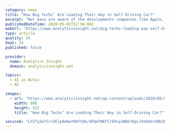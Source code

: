 ```yaml
---
category: news
title: "How Big Techs’ Are Leading Their Way in Self-Driving Car?"
excerpt: "Not many are aware of the developments companies like Apple, Amazon, Microsoft, and Baidu are making in autonomous technologies to revolutionize the auto industry landscape. Let’s explore how these big techs are contributing to the progress of self-driving cars."
publishedDateTime: 2020-05-01T12:56:00Z
webUrl: "https://www.analyticsinsight.net/big-techs-leading-way-self-driving-car/"
type: article
quality: 24
heat: 24
published: false

provider:
  name: Analytics Insight
  domain: analyticsinsight.net

topics:
  - AI in Autos
  - AI

images:
  - url: "https://www.analyticsinsight.net/wp-content/uploads/2020/05/Self-Driving-Cars.png"
    width: 908
    height: 522
    title: "How Big Techs’ Are Leading Their Way in Self-Driving Car?"

secured: "LV27y2e7Cr+ZElp8eHwY9UTt66/4FQefN6Ff/EOcp1NHk76pLJVeD4VcbNhZEVwmP/Ub6xxN7HyrljiWduVDqZlfr9Mc13b/4LE6rzb4w5Hli9IoLQo8vvk9NlCDNpcNbG0NzMdonFLT9rDdaame4HEw6jZUE688E4krD8kTno5aKx5vzR4JqdibjEULvHAuYCVqXmTDtr8zzo1VPDZIEyjzjSz7ISA6WoVihU27vRhxIOyrzCGe+FzV6ehUVj3ZWMbJTY4yV1WPVniaH8SlNVWsh8dMJFRNEcA6WtDKc/hUz4F4YWbHxYr528qUr23R;w4xuwM/XmST/mu0ZRgHvDg=="
---
```


